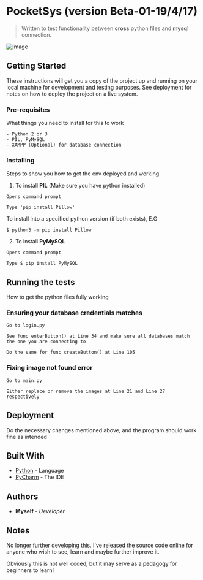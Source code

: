 # PocketSys (version Beta-01-19/4/17)
> Written to test functionality between **cross** python files and **mysql** connection.

![image](http://i.imgur.com/fnJBYVY.png?align=center "image")

## Getting Started
These instructions will get you a copy of the project up and running on your local machine for development and testing purposes. See deployment for notes on how to deploy the project on a live system.

### Pre-requisites
What things you need to install for this to work
```
- Python 2 or 3
- PIL, PyMySQL
- XAMPP (Optional) for database connection
```

### Installing
Steps to show you how to get the env deployed and working

1. To install **PIL** (Make sure you have python installed)
```
Opens command prompt
```
```
Type 'pip install Pillow'
```
To install into a specified python version (if both exists), E.G
```
$ python3 -m pip install Pillow
```
2. To install **PyMySQL**
```
Opens command prompt
```
```
Type $ pip install PyMySQL
```

## Running the tests
How to get the python files fully working

### Ensuring your database credentials matches
```
Go to login.py
```
```
See func enterButton() at Line 34 and make sure all databases match the one you are connecting to
```
```
Do the same for func createButton() at Line 105
```

### Fixing image not found error
```
Go to main.py
```
```
Either replace or remove the images at Line 21 and Line 27 respectively
```

## Deployment
Do the necessary changes mentioned above, and the program should work fine as intended

## Built With
* [Python](https://www.python.org/) - Language
* [PyCharm](https://www.jetbrains.com/pycharm/) - The IDE

## Authors
* **Myself** - *Developer*

## Notes
No longer further developing this. I've released the source code online for anyone who wish to see, learn and maybe further improve it.

Obviously this is not well coded, but it may serve as a pedagogy for beginners to learn!
